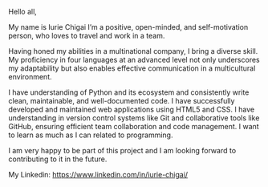 Hello all, 

My name is Iurie Chigai I’m a positive, open-minded, and self-motivation person, who loves to travel and work in a team.

Having honed my abilities in a multinational company, I bring a diverse skill. 
My proficiency in four languages at an advanced level not only underscores my adaptability but also enables effective communication in a multicultural environment.

I have understanding of Python and its ecosystem and consistently write clean, maintainable, and well-documented code.
I have successfully developed and maintained web applications using HTML5 and CSS.
I have understanding in version control systems like Git and collaborative tools like GitHub, ensuring efficient team collaboration and code management.
I want to learn as much as I can related to programming.

I am very happy to be part of this project and I am looking forward to contributing to it in the future.

My Linkedin: https://www.linkedin.com/in/iurie-chigai/
